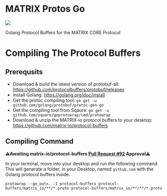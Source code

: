 # MATRIX Protos Go
![](https://i.imgur.com/gZkI9Ap.png)

Golang Protocol Buffers for the MATRIX CORE Protocol

# Compiling The Protocol Buffers

## Prerequsits
- Download & build the latest version of protobuf-all: https://github.com/protocolbuffers/protobuf/releases
- Install Golang: https://golang.org/doc/install
- Get the protoc compiling tool: `go get -u github.com/golang/protobuf/protoc-gen-go`
- Get the compiling tool from Sqaure: `go get -u github.com/square/goprotowrap/cmd/protowrap`
- Download & unzip the MATRIX-io protocol buffers to your desktop: https://github.com/matrix-io/protocol-buffers

## Compiling Command
**⚠️Awaiting matrix-io/protocol-buffers 
<a href="https://github.com/matrix-io/protocol-buffers/pull/92">Pull Request #92</a> 
Approval⚠️**

In your terminal, move into your desktop and run the following command. This will generate a folder, in your Desktop, named `github.com` with the Golang protocol buffers inside.

`protowrap --go_out=. -I protocol-buffers protocol-buffers/matrix_io/**/*.proto protocol-buffers/matrix_io/**/**/*.proto`
